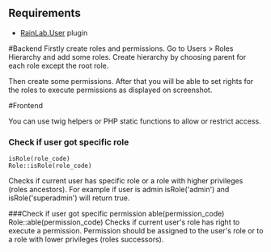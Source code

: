 ## Requirements
- [RainLab.User](http://octobercms.com/plugin/rainlab-user) plugin

#Backend
Firstly create roles and permissions. Go to Users > Roles Hierarchy and add some roles. Create hierarchy by choosing parent for each role except the root role.

Then create some permissions. After that you will be able to set rights for the roles to execute permissions as displayed on screenshot.

#Frontend

You can use twig helpers or PHP static functions to allow or restrict access.

### Check if user got specific role
    isRole(role_code)
    Role::isRole(role_code)
Checks if current user has specific role or a role with higher privileges (roles ancestors). For example if user is admin isRole('admin') and isRole('superadmin') will return true.

###Check if user got specific permission
    able(permission_code)
    Role::able(permission_code)
Checks if current user's role has right to execute a permission. Permission should be assigned to the user's role or to a role with lower privileges (roles successors).